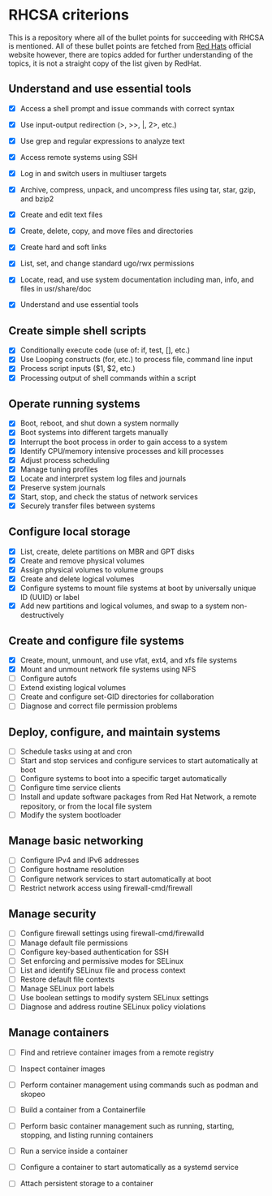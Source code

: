 # RHCSA criterions

This is a repository where all of the bullet points for succeeding with RHCSA is mentioned. All of these bullet points are fetched from [Red Hats](https://www.redhat.com/en/services/training/ex200-red-hat-certified-system-administrator-rhcsa-exam?section=Objectives) official website however, there are topics added for further understanding of the topics, it is not a straight copy of the list given by RedHat. 

## Understand and use essential tools

- [x] Access a shell prompt and issue commands with correct syntax
- [x] Use input-output redirection (>, >>, |, 2>, etc.)
- [x] Use grep and regular expressions to analyze text
- [x] Access remote systems using SSH
- [x] Log in and switch users in multiuser targets
- [x] Archive, compress, unpack, and uncompress files using tar, star, gzip, and bzip2
- [x] Create and edit text files
- [x] Create, delete, copy, and move files and directories
- [x] Create hard and soft links
- [x] List, set, and change standard ugo/rwx permissions
- [x] Locate, read, and use system documentation including man, info, and files in  usr/share/doc
- [x] Understand and use essential tools


## Create simple shell scripts
- [x] Conditionally execute code (use of: if, test, [], etc.)
- [x] Use Looping constructs (for, etc.) to process file, command line input
- [x] Process script inputs ($1, $2, etc.)
- [x] Processing output of shell commands within a script

## Operate running systems

- [x] Boot, reboot, and shut down a system normally
- [x] Boot systems into different targets manually
- [x] Interrupt the boot process in order to gain access to a system
- [x] Identify CPU/memory intensive processes and kill processes
- [x] Adjust process scheduling
- [x] Manage tuning profiles
- [x] Locate and interpret system log files and journals
- [x] Preserve system journals
- [x] Start, stop, and check the status of network services
- [x] Securely transfer files between systems

## Configure local storage

- [x] List, create, delete partitions on MBR and GPT disks
- [x] Create and remove physical volumes
- [x] Assign physical volumes to volume groups
- [x] Create and delete logical volumes
- [x] Configure systems to mount file systems at boot by universally unique ID (UUID) or label
- [x] Add new partitions and logical volumes, and swap to a system non-destructively

## Create and configure file systems

- [x] Create, mount, unmount, and use vfat, ext4, and xfs file systems
- [x] Mount and unmount network file systems using NFS
- [ ] Configure autofs
- [ ] Extend existing logical volumes
- [ ] Create and configure set-GID directories for collaboration
- [ ] Diagnose and correct file permission problems

## Deploy, configure, and maintain systems

- [ ] Schedule tasks using at and cron
- [ ] Start and stop services and configure services to start automatically at boot
- [ ] Configure systems to boot into a specific target automatically
- [ ] Configure time service clients
- [ ] Install and update software packages from Red Hat Network, a remote repository, or from the local file system
- [ ] Modify the system bootloader

## Manage basic networking

- [ ] Configure IPv4 and IPv6 addresses
- [ ] Configure hostname resolution
- [ ] Configure network services to start automatically at boot
- [ ] Restrict network access using firewall-cmd/firewall

## Manage security

- [ ] Configure firewall settings using firewall-cmd/firewalld
- [ ] Manage default file permissions
- [ ] Configure key-based authentication for SSH
- [ ] Set enforcing and permissive modes for SELinux
- [ ] List and identify SELinux file and process context
- [ ] Restore default file contexts
- [ ] Manage SELinux port labels
- [ ] Use boolean settings to modify system SELinux settings
- [ ] Diagnose and address routine SELinux policy violations

## Manage containers

- [ ] Find and retrieve container images from a remote registry
- [ ] Inspect container images
- [ ] Perform container management using commands such as podman and skopeo
- [ ] Build a container from a Containerfile
- [ ] Perform basic container management such as running, starting, stopping, and listing running containers
- [ ] Run a service inside a container
- [ ] Configure a container to start automatically as a systemd service
- [ ] Attach persistent storage to a container


